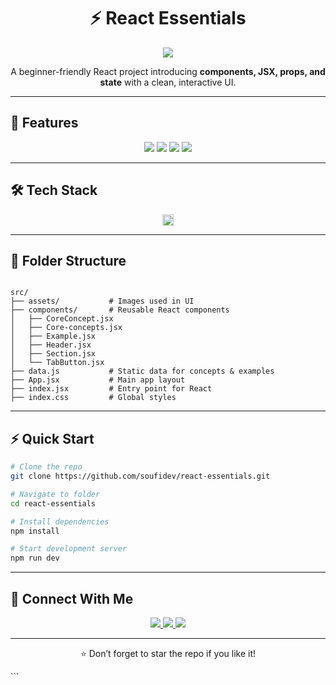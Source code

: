 

<!-- React Essentials - Hero Style README -->

<h1 align="center">⚡ React Essentials</h1>

<p align="center">
  <img src="https://readme-typing-svg.herokuapp.com?font=Fira+Code&size=32&duration=3000&pause=500&color=00F7FF&center=true&vCenter=true&width=700&lines=Learn+React+The+Fun+Way;Components+JSX+Props+State;Build+Interactive+UI" />
</p>

<p align="center">
  A beginner-friendly React project introducing <b>components, JSX, props, and state</b> with a clean, interactive UI.
</p>

---

## 🚀 Features
<p align="center">
  <img src="https://img.shields.io/badge/🔥%20Dynamic%20Tabs-blue?style=for-the-badge" />
  <img src="https://img.shields.io/badge/⚡%20Reusable%20Components-success?style=for-the-badge" />
  <img src="https://img.shields.io/badge/🎨%20Responsive%20Design-orange?style=for-the-badge" />
  <img src="https://img.shields.io/badge/💻%20Minimal%20CSS-red?style=for-the-badge" />
</p>

---

## 🛠️ Tech Stack
<p align="center">
  <img src="https://skillicons.dev/icons?i=html,css,js,react&theme=dark" height="18" />
</p>

---

## 📁 Folder Structure
```

src/
├── assets/           # Images used in UI
├── components/       # Reusable React components
│   ├── CoreConcept.jsx
│   ├── Core-concepts.jsx
│   ├── Example.jsx
│   ├── Header.jsx
│   ├── Section.jsx
│   └── TabButton.jsx
├── data.js           # Static data for concepts & examples
├── App.jsx           # Main app layout
├── index.jsx         # Entry point for React
├── index.css         # Global styles

````

---

## ⚡ Quick Start

```bash
# Clone the repo
git clone https://github.com/soufidev/react-essentials.git

# Navigate to folder
cd react-essentials

# Install dependencies
npm install

# Start development server
npm run dev
````

---

## 🔗 Connect With Me

<p align="center">
  <a href="https://github.com/soufidev">
    <img src="https://img.shields.io/badge/GitHub-181717?style=for-the-badge&logo=github&logoColor=white" />
  </a>
  <a href="https://www.linkedin.com/in/mohamed-soufi-039510385/">
    <img src="https://img.shields.io/badge/LinkedIn-0077B5?style=for-the-badge&logo=linkedin&logoColor=white" />
  </a>
  <a href="#">
    <img src="https://img.shields.io/badge/Discord-7289DA?style=for-the-badge&logo=discord&logoColor=white" />
  </a>
</p>

---

<p align="center">
⭐ Don’t forget to star the repo if you like it!
</p>
```


